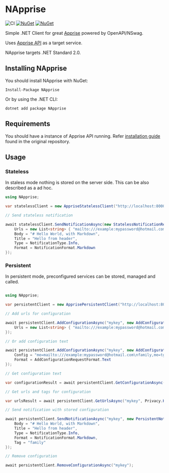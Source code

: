 # NApprise

![CI](https://github.com/uuksu/napprise/workflows/CI/badge.svg)
[![NuGet](https://img.shields.io/nuget/dt/napprise.svg)](https://www.nuget.org/packages/mediatr) 
[![NuGet](https://img.shields.io/nuget/vpre/napprise.svg)](https://www.nuget.org/packages/mediatr)

Simple .NET Client for great [Apprise](https://github.com/caronc/apprise) powered by OpenAPI/NSwag.

Uses [Apprise API](https://github.com/caronc/apprise-api) as a target service.

NApprise targets .NET Standard 2.0.

## Installing NApprise

You should install NApprise with NuGet:

    Install-Package NApprise

Or by using the .NET CLI:

    dotnet add package NApprise

## Requirements

You should have a instance of Apprise API running. Refer [installation guide](https://github.com/caronc/apprise-api#installation) found in the original repository.

## Usage

### Stateless

In staless mode nothing is stored on the server side. This can be also described as a ad hoc.

``` csharp
using NApprise;

var statelessClient = new AppriseStatelessClient("http://localhost:8000", new HttpClient());

// Send stateless notification

await statelessClient.SendNotificationAsync(new StatelessNotificationRequest() {
    Urls = new List<string> { "mailto:///example:mypassword@hotmail.com" },
    Body = "# Hello World, with Markdown",
    Title = "Hello from header",
    Type = NotificationType.Info,
    Format = NotificationFormat.Markdown
});

```

### Persistent

In persistent mode, preconfigured services can be stored, managed and called.

``` csharp

using NApprise;

var persistentClient = new ApprisePersistentClient("http://localhost:8000", new HttpClient());

// Add urls for configuration

await persistentClient.AddConfigurationAsync("mykey", new AddConfigurationRequest() {
    Urls = new List<string> { "mailto:///example:mypassword@hotmail.com", "tgram://123456789:abcdefg_hijklmnop/12315544/" },
});

// Or add configuration text

await persistentClient.AddConfigurationAsync("mykey", new AddConfigurationRequest() {
    Config = "me=mailto:///example:mypassword@hotmail.com\nfamily,me=tgram://123456789:abcdefg_hijklmnop/12315544/",
    Format = AddConfigurationRequestFormat.Text
});

// Get configuration text

var configurationResult = await persistentClient.GetConfigurationAsync("mykey");

// Get urls and tags for configuration

var urlsResult = await persistentClient.GetUrlsAsync("mykey", Privacy.HideSecrets, "family");

// Send notification with stored configuration

await persistentClient.SendNotificationAsync("mykey", new PersistentNotificationRequest() {
    Body = "# Hello World, with Markdown",
    Title = "Hello from header",
    Type = NotificationType.Info,
    Format = NotificationFormat.Markdown,
    Tag = "family"
});

// Remove configuration

await persistentClient.RemoveConfigurationAsync("mykey");
```